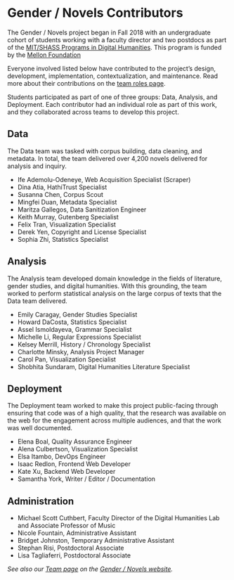 # Gender / Novels Contributors

The Gender / Novels project began in Fall 2018 with an undergraduate cohort of students working with a faculty director and two postdocs as part of the [MIT/SHASS Programs in Digital Humanities](https://digitalhumanities.mit.edu/). This program is funded by the [Mellon Foundation](https://www.mellon.org/)

Everyone involved listed below have contributed to the project’s design, development, implementation, contextualization, and maintenance. Read more about their contributions on the [team roles page](http://gendernovels.digitalhumanitiesmit.org/info/team_roles).

Students participated as part of one of three groups: Data, Analysis, and Deployment. Each contributor had an individual role as part of this work, and they collaborated across teams to develop this project. 

## Data

The Data team was tasked with corpus building, data cleaning, and metadata. In total, the team delivered over 4,200 novels delivered for analysis and inquiry. 

* Ife Ademolu-Odeneye, Web Acquisition Specialist (Scraper)
* Dina Atia, HathiTrust Specialist
* Susanna Chen, Corpus Scout
* Mingfei Duan, Metadata Specialist
* Maritza Gallegos, Data Sanitization Engineer
* Keith Murray, Gutenberg Specialist
* Felix Tran, Visualization Specialist
* Derek Yen, Copyright and License Specialist
* Sophia Zhi, Statistics Specialist

## Analysis

The Analysis team developed domain knowledge in the fields of literature, gender studies, and digital humanities. With this grounding, the team worked to perform statistical analysis on the large corpus of texts that the Data team delivered. 

* Emily Caragay, Gender Studies Specialist
* Howard DaCosta, Statistics Specialist
* Assel Ismoldayeva, Grammar Specialist
* Michelle Li, Regular Expressions Specialist
* Kelsey Merrill, History / Chronology Specialist
* Charlotte Minsky, Analysis Project Manager
* Carol Pan, Visualization Specialist
* Shobhita Sundaram, Digital Humanities Literature Specialist

## Deployment

The Deployment team worked to make this project public-facing through ensuring that code was of a high quality, that the research was available on the web for the engagement across multiple audiences, and that the work was well documented. 

* Elena Boal, Quality Assurance Engineer
* Alena Culbertson, Visualization Specialist
* Elsa Itambo, DevOps Engineer
* Isaac Redlon, Frontend Web Developer
* Kate Xu, Backend Web Developer
* Samantha York, Writer / Editor / Documentation

## Administration

* Michael Scott Cuthbert, Faculty Director of the Digital Humanities Lab and Associate Professor of Music
* Nicole Fountain, Administrative Assistant
* Bridget Johnston, Temporary Administrative Assistant
* Stephan Risi, Postdoctoral Associate
* Lisa Tagliaferri, Postdoctoral Associate

*See also our [Team page](http://gendernovels.digitalhumanitiesmit.org/info/team.html) on the [Gender / Novels website](http://gendernovels.digitalhumanitiesmit.org/info/gender_novels_overview).*
